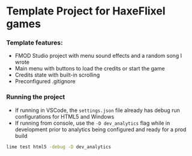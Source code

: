 # Template Project for HaxeFlixel games

### Template features:
- FMOD Studio project with menu sound effects and a random song I wrote
- Main menu with buttons to load the credits or start the game
- Credits state with built-in scrolling
- Preconfigured .gitignore

### Running the project
- If running in VSCode, the `settings.json` file already has debug run configurations for HTML5 and Windows
- If running from console, use the `-D dev_analytics` flag while in development prior to analytics being configured and ready for a prod build
```bash
lime test html5 -debug -D dev_analytics
```
